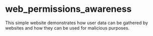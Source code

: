 # web_permissions_awareness
This simple website demonstrates how user data can be gathered by websites and how they can be used for malicious purposes.

